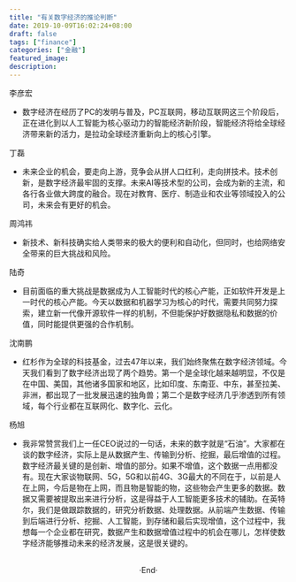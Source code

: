 ```yaml
---
title: "有关数字经济的推论判断"
date: 2019-10-09T16:02:24+08:00
draft: false
tags: ["finance"]
categories: ["金融"]
featured_image: 
description: 
---
```


李彦宏

- 数字经济在经历了PC的发明与普及，PC互联网，移动互联网这三个阶段后，正在进化到以人工智能为核心驱动力的智能经济新阶段，智能经济将给全球经济带来新的活力，是拉动全球经济重新向上的核心引擎。

丁磊

- 未来企业的机会，要走向上游，竞争会从拼人口红利，走向拼技术。技术创新，是数字经济最牢固的支撑。未来AI等技术型的公司，会成为新的主流，和各行各业做大跨度的融合。现在对教育、医疗、制造业和农业等领域投入的公司，未来会有更好的机会。

周鸿祎

- 新技术、新科技确实给人类带来的极大的便利和自动化，但同时，也给网络安全带来的巨大挑战和风险。

陆奇

- 目前面临的重大挑战是数据成为人工智能时代的核心产能，正如软件开发是上一时代的核心产能。今天以数据和机器学习为核心的时代，需要共同努力探索，建立新一代像开源软件一样的机制，不但能保护好数据隐私和数据的价值，同时能提供更强的合作机制。

沈南鹏

- 红杉作为全球的科技基金，过去47年以来，我们始终聚焦在数字经济领域。今天我们看到了数字经济出现了两个趋势。第一个是全球化越来越明显，不仅是在中国、美国，其他诸多国家和地区，比如印度、东南亚、中东，甚至拉美、非洲，都出现了一批发展迅速的独角兽；第二个是数字经济几乎渗透到所有领域，每个行业都在互联网化、数字化、云化。

杨旭

- 我非常赞赏我们上一任CEO说过的一句话，未来的数字就是“石油”。大家都在谈的数字经济，实际上是从数据产生、传输到分析、挖掘，最后增值的过程。数字经济最关键的是创新、增值的部分。如果不增值，这个数据一点用都没有。现在大家谈物联网、5G，5G和以前4G、3G最大的不同在于，以前是人在上网，今后是物在上网，而且物是智能的物，这些物会产生更多的数据。数据又需要被提取出来进行分析，这是得益于人工智能更多技术的辅助。在英特尔，我们是做跟踪数据的，研究分析数据、处理数据。从前端产生数据、传输到后端进行分析、挖掘、人工智能，到存储和最后实现增值，这个过程中，我想每一个企业都在研究，数据产生和数据增值过程中的机会在哪儿，怎样使数字经济能够推动未来的经济发展，这是很关键的。

<br>

<center>  ·End·  </center>